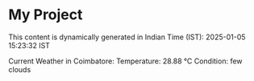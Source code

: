 # My Project

This content is dynamically generated in Indian Time (IST): 2025-01-05 15:23:32 IST


Current Weather in Coimbatore:
Temperature: 28.88 °C
Condition: few clouds
